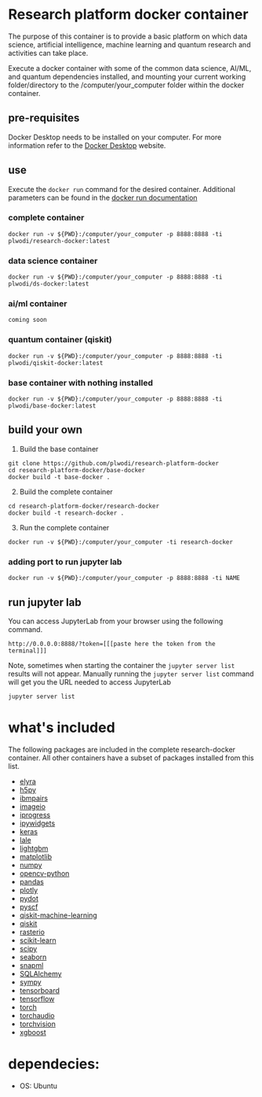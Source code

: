 # Research platform docker container

The purpose of this container is to provide a basic platform on which data science, artificial intelligence, machine learning and quantum research and activities can take place.

Execute a docker container with some of the common data science, AI/ML, and quantum dependencies installed, and mounting your current working folder/directory to the /computer/your_computer folder within the docker container.

## pre-requisites

Docker Desktop needs to be installed on your computer. For more information refer to the [Docker Desktop](https://www.docker.com/products/docker-desktop) website.

## use

Execute the `docker run` command for the desired container.  Additional parameters can be found in the [docker run documentation](https://docs.docker.com/engine/reference/run/)

### complete container
```
docker run -v ${PWD}:/computer/your_computer -p 8888:8888 -ti plwodi/research-docker:latest
```

### data science container
```
docker run -v ${PWD}:/computer/your_computer -p 8888:8888 -ti plwodi/ds-docker:latest
```

### ai/ml container
```
coming soon
```

### quantum container (qiskit)
```
docker run -v ${PWD}:/computer/your_computer -p 8888:8888 -ti plwodi/qiskit-docker:latest
```

### base container with nothing installed
```
docker run -v ${PWD}:/computer/your_computer -p 8888:8888 -ti plwodi/base-docker:latest
```

## build your own

1. Build the base container
```
git clone https://github.com/plwodi/research-platform-docker
cd research-platform-docker/base-docker
docker build -t base-docker .
```

2. Build the complete container
```
cd research-platform-docker/research-docker
docker build -t research-docker .
```

3. Run the complete container
```
docker run -v ${PWD}:/computer/your_computer -ti research-docker
```

### adding port to run jupyter lab

```
docker run -v ${PWD}:/computer/your_computer -p 8888:8888 -ti NAME
```

## run jupyter lab

You can access JupyterLab from your browser using the following command.
```
http://0.0.0.0:8888/?token=[[[paste here the token from the terminal]]]
```

Note, sometimes when starting the container the `jupyter server list` results will not appear.  Manually running the `jupyter server list` command will get you the URL needed to access JupyterLab
```
jupyter server list
```

# what's included

The following packages are included in the complete research-docker container.  All other containers have a subset of packages installed from this list.

- [elyra](https://github.com/elyra-ai/elyra)
- [h5py](https://www.h5py.org)
- [ibmpairs](https://github.com/ibm/ibmpairs)
- [imageio](https://pypi.org/project/imageio/)
- [iprogress](https://pypi.org/project/IProgress/)
- [ipywidgets](https://ipywidgets.readthedocs.io/en/latest/)
- [keras](https://keras.io)
- [lale](https://github.com/IBM/lale)
- [lightgbm](https://lightgbm.readthedocs.io/en/latest/Python-Intro.html)
- [matplotlib](https://matplotlib.org)
- [numpy](https://numpy.org)
- [opencv-python](https://pypi.org/project/opencv-python/)
- [pandas](https://pandas.pydata.org)
- [plotly](https://plotly.com/python/)
- [pydot](https://pypi.org/project/pydot/)
- [pyscf](https://pyscf.org)
- [qiskit-machine-learning](https://github.com/Qiskit/qiskit-machine-learning)
- [qiskit](https://qiskit.org/documentation/getting_started.html)
- [rasterio](https://rasterio.readthedocs.io/en/latest/)
- [scikit-learn](https://scikit-learn.org/stable/)
- [scipy](https://www.scipy.org)
- [seaborn](https://seaborn.pydata.org)
- [snapml](https://pypi.org/project/snapml/)
- [SQLAlchemy](https://www.sqlalchemy.org)
- [sympy](https://www.sympy.org/en/index.html)
- [tensorboard](https://www.tensorflow.org/tensorboard/get_started)
- [tensorflow](https://www.tensorflow.org/learn)
- [torch](https://pytorch.org)
- [torchaudio](https://pypi.org/project/torchaudio/)
- [torchvision](https://pypi.org/project/torchvision/)
- [xgboost](https://xgboost.readthedocs.io/en/latest/)

# dependecies:
- OS: Ubuntu
